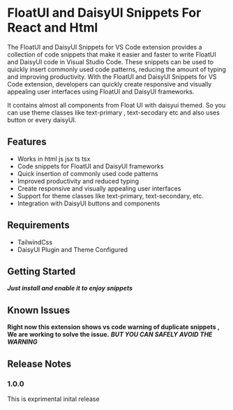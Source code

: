 # FloatUI and DaisyUI Snippets For React and Html

The FloatUI and DaisyUI Snippets for VS Code extension provides a collection of code snippets that make it easier and faster to write FloatUI and DaisyUI code in Visual Studio Code. These snippets can be used to quickly insert commonly used code patterns, reducing the amount of typing and improving productivity. With the FloatUI and DaisyUI Snippets for VS Code extension, developers can quickly create responsive and visually appealing user interfaces using FloatUI and DaisyUI frameworks.

It contains almost all components from Float UI with daisyui themed. So you can use theme classes like text-primary , text-secodary etc and also uses button or every daisyUI.


## Features
- Works in html js jsx ts tsx
- Code snippets for FloatUI and DaisyUI frameworks
- Quick insertion of commonly used code patterns
- Improved productivity and reduced typing
- Create responsive and visually appealing user interfaces
- Support for theme classes like text-primary, text-secondary, etc.
- Integration with DaisyUI buttons and components


## Requirements
- TailwindCss 
- DaisyUI Plugin and Theme Configured

## Getting Started
***Just install and enable it to enjoy snippets***

## Known Issues

**Right now this extension shows vs code warning of duplicate snippets , We are working to solve the issue.**
***BUT YOU CAN SAFELY AVOID THE WARNING***

## Release Notes


### 1.0.0

This is exprimental inital release


